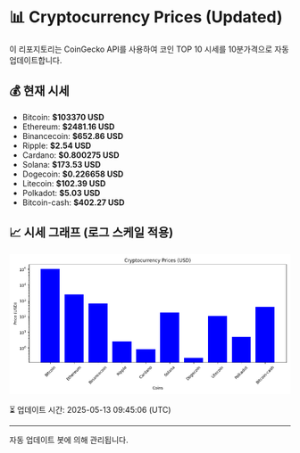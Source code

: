 
# 📊 Cryptocurrency Prices (Updated)

이 리포지토리는 CoinGecko API를 사용하여 코인 TOP 10 시세를 10분가격으로 자동 업데이트합니다.

## 💰 현재 시세
- Bitcoin: **$103370 USD**
- Ethereum: **$2481.16 USD**
- Binancecoin: **$652.86 USD**
- Ripple: **$2.54 USD**
- Cardano: **$0.800275 USD**
- Solana: **$173.53 USD**
- Dogecoin: **$0.226658 USD**
- Litecoin: **$102.39 USD**
- Polkadot: **$5.03 USD**
- Bitcoin-cash: **$402.27 USD**

## 📈 시세 그래프 (로그 스케일 적용)
![Crypto Prices](crypto_prices.png)

⏳ 업데이트 시간: 2025-05-13 09:45:06 (UTC)

---
자동 업데이트 봇에 의해 관리됩니다.
